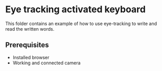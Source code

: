 # Eye tracking activated keyboard

This folder contains an example of how to use eye-tracking to write and read the written words.

## Prerequisites
- Installed browser
- Working and connected camera
